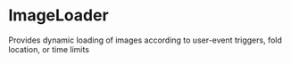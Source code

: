 ImageLoader
===========

Provides dynamic loading of images according to user-event triggers, fold
location, or time limits
